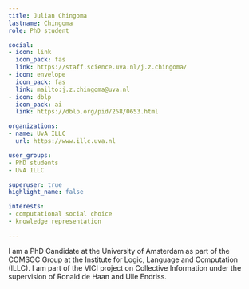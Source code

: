 ```yaml
---
title: Julian Chingoma
lastname: Chingoma
role: PhD student

social:
- icon: link
  icon_pack: fas
  link: https://staff.science.uva.nl/j.z.chingoma/
- icon: envelope
  icon_pack: fas
  link: mailto:j.z.chingoma@uva.nl
- icon: dblp
  icon_pack: ai
  link: https://dblp.org/pid/258/0653.html

organizations:
- name: UvA ILLC
  url: https://www.illc.uva.nl

user_groups:
- PhD students
- UvA ILLC

superuser: true
highlight_name: false

interests:
- computational social choice
- knowledge representation

---
```


I am a PhD Candidate at the University of Amsterdam as part of the COMSOC Group at the Institute for Logic, Language and Computation (ILLC). I am part of the VICI project on Collective Information under the supervision of Ronald de Haan and Ulle Endriss. 
